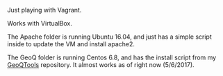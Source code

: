 Just playing with Vagrant. 

Works with VirtualBox. 

The Apache folder is running Ubuntu 16.04, and just has a simple script inside to update the VM and install apache2.

The GeoQ folder is running Centos 6.8, and has the install script from my [GeoQTools](https://github.com/ruffm/geoqtools) repository. It almost works as of right now (5/6/2017).